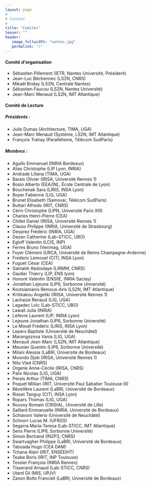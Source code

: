 ```yaml
---
layout: page
#
# Content
#
title: "Comités"
teaser: ""
header:
   image_fullwidth: "nantes.jpg"
   permalink: "/"
---
```



#### Comité d'organisation 
 + Sébastien Pillement (IETR, Nantes Université, Président)
 + Jean-Luc Béchennec (LS2N, CNRS)
 + Mikaël Briday (LS2N, Centrale Nantes)
 + Sébastien Faucou (LS2N, Nantes Université)
 + Jean-Marc Menaud (LS2N, IMT Atlantique)

<!-- #### Comité de pilotage
 + Bertrand Le Gal (Représentant Architecture, Bordeaux)
 + Gaël Thomas (Représentant Système, Paris, Président )
 + Emmanuel Agullo (Représentant Parallélisme, Bordeaux)
 + Sonia Ben Mokthar (Représentante GDR RSD, Lyon)
 + Kevin Martin (Représentant GDR SOC², Lorient)
 + Étienne Rivière (Représentant ASF, Bruxelles)
 + Gil Utard (Organisateur 2022, Amiens)
 + Frédéric Suter (Organisateur 2021, Lyon)
 + Philippe Roose (Organisateur 2019, Anglet)
   -->

#### Comité de Lecture
 
##### Présidents : 

+ Julie Dumas (Architecture, TIMA, UGA)
+ Jean-Marc Menaud (Système, LS2N, IMT Atlantique)
+ François Trahay (Parallélisme, Télécom SudParis)

##### Membres :

+ Agullo Emmanuel (INRIA Bordeaux)
+ Alias Christophe (LIP Lyon, INRIA)
+ Andrade Liliana (TIMA, UGA)
+ Barais Olivier (IRISA, Université Rennes 1)
+ Bosio Alberto (EEA/INL, École Centrale de Lyon)
+ Bouchenak Sara (LIRIS, INSA Lyon)
+ Boyer Fabienne (LIG, UGA)
+ Brunet Elisabeth (Samovar, Télécom SudParis)
+ Buttari Alfredo (IRIT, CNRS)
+ Cérin Christophe (LIPN, Université Paris XIII)
+ Charles Henri-Pierre (CEA)
+ Chillet Daniel (IRISA, Université Rennes 1)
+ Clauss Philippe (INRIA, Université de Strasbourg)
+ Desprez Frédéric (INRIA, UGA)
+ Dezan Catherine (Lab-STICC, UBO)
+ Egloff Valentin (LCIS, INP)
+ Ferres Bruno (Verimag, UGA)
+ Foyer Clément (URCA, Université de Reims Champagne-Ardenne)
+ Frederic Lemouel (CITI, INSA Lyon)
+ Fuguet César (CEA)
+ Gamatié Abdoulaye (LIRMM, CNRS)
+ Gautier Thierry (LIP, ENS lyon)
+ Honoré Valentin (ENSIIE, INRIA Saclay)
+ Jonathan Lejeune (LIP6, Sorbonne Université)
+ Koutsiamanis Remous-Aris (LS2N, IMT Atlantique)
+ Kritikakou Angeliki (IRISA, Université Rennes 1)
+ Lachaize Renaud (LIG, UGA)
+ Lagadec Loïc (Lab-STICC, UBO)
+ Lawall Julia (INRIA)
+ Lefevre Laurent (LIP, INRIA Lyon)
+ Lejeune Jonathan (LIP6, Sorbonne Université)
+ Le Mouël Frédéric (LIRIS, INSA Lyon)
+ Lepers Baptiste (Université de Neuchâtel)
+ Marangozova Vania (LIG, UGA)
+ Menaud Jean-Marc (LS2N, IMT Atlantique)
+ Meunier Quentin (LIP6, Sorbonne Université)
+ Milani Alessia (LaBRI, Université de Bordeaux)
+ Mvondo Djob (IRISA, Université Rennes 1)
+ Nitu Vlad (CNRS)
+ Orgerie Anne-Cécile (IRISA, CNRS)
+ Palix Nicolas (LIG, UGA)
+ Perais Arthur (TIMA, CNRS)
+ Poquet Millian (IRIT, Université Paul Sabatier Toulouse III)
+ Réveillère Laurent (LaBRI, Université de Bordeaux)
+ Risset Tanguy (CITI, INSA Lyon)
+ Ropars Thomas (LIG, UGA)
+ Rouvoy Romain (CRIStAL, Université de Lille)
+ Saillard Emmanuelle (INRIA, Université de Bordeaux)
+ Schiavoni Valerio (Université de Neuchâtel)
+ Schnorr Lucas M. (UFRGS)
+ Segarra Maria-Teresa (Lab-STICC, IMT Atlantique)
+ Sens Pierre (LIP6, Sorbonne Université)
+ Simon Bertrand (IN2P3, CNRS)
+ Swartvagher Philippe (LaBRI, Université de Bordeaux)
+ Taboada Hugo (CEA DAM)
+ Tchana Alain (IRIT, ENSEEIHT)
+ Teabe Boris (IRIT, INP Toulouse)
+ Tessier François (INRIA Rennes)
+ Tisserand Arnaud (Lab-STICC, CNRS)
+ Utard Gil (MIS, UPJV)
+ Zanon Bolto Francieli (LaBRI, Université de Bordeaux)

<!-- ##### Membres :
+ Abdou	Guermouche	LaBRI - Bordeaux
+ Abdoulaye	Gamatie	Laboratoire LIRMM
+ Adrien	Cassagne	Laboratoire LIP6
+ Alexandre	Denis	INRIA - Bordeaux
+ Alfredo	Buttari	CNRS IRIT - Toulouse
+ Amina	Guermouche	Bordeaux INP
+ Angeliki	Kritikakou	Laboratoire IRISA
+ Bérenger	Bramas	Inria Nancy Grand Est
+ Bertrand	Le Gal	Laboratoire IMS
+ Bertrand	Simon	CNRS-IN2P3
+ Boris	Teabe	Laboratoire IRIT
+ Catherine	Dezan	Laboratoire LabSTICC
+ Christian	Perez	LIP - Lyon
+ Christophe	Alias	ENS Lyon
+ Christophe	Cerin	LIPN - Paris
+ Daniel	Chillet	Laboratoire IRISA
+ David	Bromberg	Laboratoire IRISA
+ David	Defour	Université de Perpignan
+ Eddy	Caron	LIP - Lyon
+ Elisabeth	Brunet	Institut Mines-Telecom Telecom SudParis
+ Emmanuelle	Saillard	INRIA Bordeaux
+ Fanny	Dufossé	Inria Grenoble
+ Gregory	Mounié	LIG - Grenoble
+ Hugo	Guiroux	Oracle Labs
+ Jean-Francois	Nezan	Laboratoire IETR
+ Jean-Marc	Nicod	FEMTO-ST - Besançon
+ Joachim	Bruneau-Queyreix	Laboratoire LABRI
+ Julia 	Lawall	Inria
+ Julien 	Sopena	Laboratoire LIP6
+ Kevin	Martin	Laboratoire LabSTICC
+ Lilian	Bossuet	Université de Saint Etienne
+ Loic	Lagadec	ENSTA Bretagne
+ Mathieu	Escouteloup	LAAS-CNRS
+ Olivier	Muller	Laboratoire TIMA
+ Patricia	Stolf	IRIT - Toulouse
+ Pierre	Olivier	University of Manchester
+ Pierre	Sutra	Telecom SudParis
+ Redha	Gouicem	TU Munich
+ Romain	Rouvoy	Université de Lille / Inria
+ Sara	Bouchenak	INSA Lyon – LIRIS
+ Sébastien	Faucou	Nantes Université
+ Vania 	Marangozova	Laboratoire LIG

 -->
